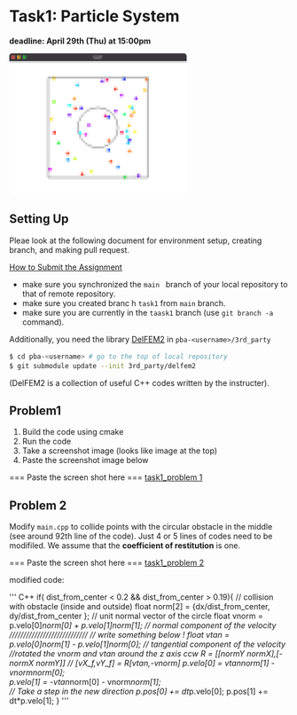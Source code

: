 # Task1: Particle System

**deadline: April 29th (Thu) at 15:00pm**

![task1_preview](task1_preview.png)


## Setting Up

Pleae look at the following document for environment setup, creating branch, and making pull request.

[How to Submit the Assignment](../doc/submit.md)

- make sure you synchronized the `main ` branch of your local repository  to that of remote repository.
- make sure you created branc h `task1` from `main` branch. 
- make sure you are currently in the `taask1` branch (use `git branch -a` command).
  

Additionally, you need the library [DelFEM2](https://github.com/nobuyuki83/delfem2) in `pba-<username>/3rd_party` 

```bash
$ cd pba-<username> # go to the top of local repository
$ git submodule update --init 3rd_party/delfem2
```

(DelFEM2 is a collection of useful C++ codes written by the instructer).



## Problem1

1. Build the code using cmake 
2. Run the code
3. Take a screenshot image (looks like image at the top)
4. Paste the screenshot image below

   

=== Paste the screen shot here ===
[task1_problem 1](task1_screenshot.PNG)


## Problem 2

Modify `main.cpp` to collide points with the circular obstacle in the middle (see around 92th line of the code). Just 4 or 5 lines of codes need to be modifiled. We assume that the **coefficient of restitution** is one.


=== Paste the screen shot here  ===
[task1_problem 2](task1_screenshot_collision.PNG)

modified code:

''' C++
if( dist_from_center < 0.2 &&  dist_from_center > 0.19){ // collision with obstacle (inside and outside)
        float norm[2] = {dx/dist_from_center, dy/dist_from_center }; // unit normal vector of the circle
        float vnorm = p.velo[0]*norm[0] + p.velo[1]*norm[1]; // normal component of the velocity
        ////////////////////////////
        // write something below !
        float vtan = p.velo[0]*norm[1] - p.velo[1]*norm[0]; // tangential component of the velocity
        //rotated the vnorm and vtan around the z axis ccw R = [[normY normX],[-normX normY]]
        // [vX_f,vY_f] = R*[vtan,-vnorm] 
        p.velo[0] = vtan*norm[1] - vnorm*norm[0];   
        p.velo[1] = -vtan*norm[0] - vnorm*norm[1];   
        // Take a step in the new direction
        p.pos[0] += dt*p.velo[0];
        p.pos[1] += dt*p.velo[1];
      }
'''
